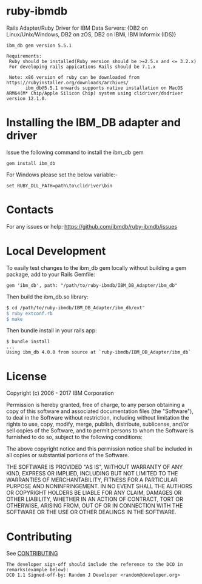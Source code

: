 ruby-ibmdb
==========
Rails Adapter/Ruby Driver for IBM Data Servers: {DB2 on Linux/Unix/Windows, DB2 on zOS, DB2 on IBMi, IBM Informix (IDS)}

```
ibm_db gem version 5.5.1

Requirements:
 Ruby should be installed(Ruby version should be >=2.5.x and <= 3.2.x)
 For developing rails appications Rails should be 7.1.x

 Note: x86 version of ruby can be downloaded from https://rubyinstaller.org/downloads/archives/
       ibm_db@5.5.1 onwards supports native installation on MacOS ARM64(M* Chip/Apple Silicon Chip) system using clidriver/dsdriver version 12.1.0.
```

 
Installing the IBM_DB adapter and driver
========================================

Issue the following command to install the ibm_db gem

```
gem install ibm_db

```

For Windows please set the below variable:-

```
set RUBY_DLL_PATH=path\to\clidriver\bin
```

Contacts
========

For any issues or help: https://github.com/ibmdb/ruby-ibmdb/issues

Local Development
=================

To easily test changes to the ibm_db gem locally without building 
a gem package, add to your Rails Gemfile:

```
gem 'ibm_db', path: "/path/to/ruby-ibmdb/IBM_DB_Adapter/ibm_db"
```

Then build the ibm_db.so library:

```bash
$ cd /path/to/ruby-ibmdb/IBM_DB_Adapter/ibm_db/ext"
$ ruby extconf.rb
$ make
```

Then bundle install in your rails app:

```
$ bundle install
...
Using ibm_db 4.0.0 from source at `ruby-ibmdb/IBM_DB_Adapter/ibm_db`
```

License
=======
Copyright (c) 2006 - 2017 IBM Corporation

Permission is hereby granted, free of charge, to any person obtaining
a copy of this software and associated documentation files (the "Software"),
to deal in the Software without restriction, including without limitation
the rights to use, copy, modify, merge, publish, distribute, sublicense, 
and/or sell copies of the Software, and to permit persons to whom the Software
is furnished to do so, subject to the following conditions:

The above copyright notice and this permission notice shall be included
in all copies or substantial portions of the Software.

THE SOFTWARE IS PROVIDED "AS IS", WITHOUT WARRANTY OF ANY KIND, EXPRESS OR IMPLIED,
INCLUDING BUT NOT LIMITED TO THE WARRANTIES OF MERCHANTABILITY, FITNESS FOR A 
PARTICULAR PURPOSE AND NONINFRINGEMENT. IN NO EVENT SHALL THE AUTHORS OR COPYRIGHT 
HOLDERS BE LIABLE FOR ANY CLAIM, DAMAGES OR OTHER LIABILITY, WHETHER IN AN ACTION 
OF CONTRACT, TORT OR OTHERWISE, ARISING FROM, OUT OF OR IN CONNECTION WITH THE 
SOFTWARE OR THE USE OR OTHER DEALINGS IN THE SOFTWARE.



Contributing
=======
See [CONTRIBUTING](https://github.com/ibmdb/ruby-ibmdb/blob/master/contributing/CONTRIBUTING.md)

```
The developer sign-off should include the reference to the DCO in remarks(example below):
DCO 1.1 Signed-off-by: Random J Developer <random@developer.org>
```
